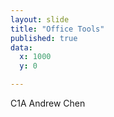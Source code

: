```yaml
---
layout: slide
title: "Office Tools"
published: true
data:
  x: 1000
  y: 0

---
```


C1A Andrew Chen
